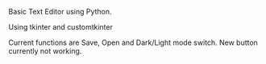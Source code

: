 Basic Text Editor using Python.

Using tkinter and customtkinter

Current functions are Save, Open and Dark/Light mode switch. New button currently not working.

